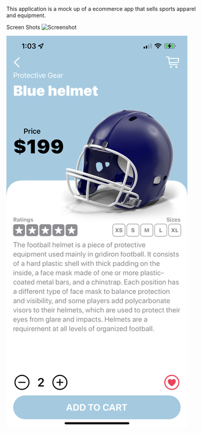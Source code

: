 This application is a mock up of a ecommerce app that sells sports apparel and equipment.


Screen Shots
![Screenshot](screenshot1.PNG)

![Screenshot](screenshot2.PNG)